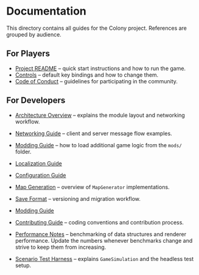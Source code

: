 # Documentation

This directory contains all guides for the Colony project. References are grouped by audience.

## For Players
- [Project README](../README.md) – quick start instructions and how to run the game.
- [Controls](controls.md) – default key bindings and how to change them.
- [Code of Conduct](../CODE_OF_CONDUCT.md) – guidelines for participating in the community.

## For Developers
- [Architecture Overview](architecture.md) – explains the module layout and networking workflow.
- [Networking Guide](networking.md) – client and server message flow examples.
- [Modding Guide](mods.md) – how to load additional game logic from the `mods/` folder.
- [Localization Guide](i18n.md)
- [Configuration Guide](configuration.md)

- [Map Generation](map_generation.md) – overview of `MapGenerator` implementations.
- [Save Format](save_format.md) – versioning and migration workflow.
- [Modding Guide](mods.md)
- [Contributing Guide](../CONTRIBUTING.md) – coding conventions and contribution process.
- [Performance Notes](performance.md) – benchmarking of data structures and renderer performance.
  Update the numbers whenever benchmarks change and strive to keep them from increasing.
- [Scenario Test Harness](tests.md) – explains `GameSimulation` and the headless test setup.